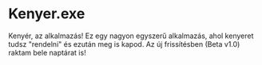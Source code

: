 # Kenyer.exe
Kenyér, az alkalmazás!
Ez egy nagyon egyszerű alkalmazás, ahol kenyeret tudsz "rendelni" és ezután meg is kapod.
Az új frissítésben (Beta v1.0) raktam bele naptárat is! 
